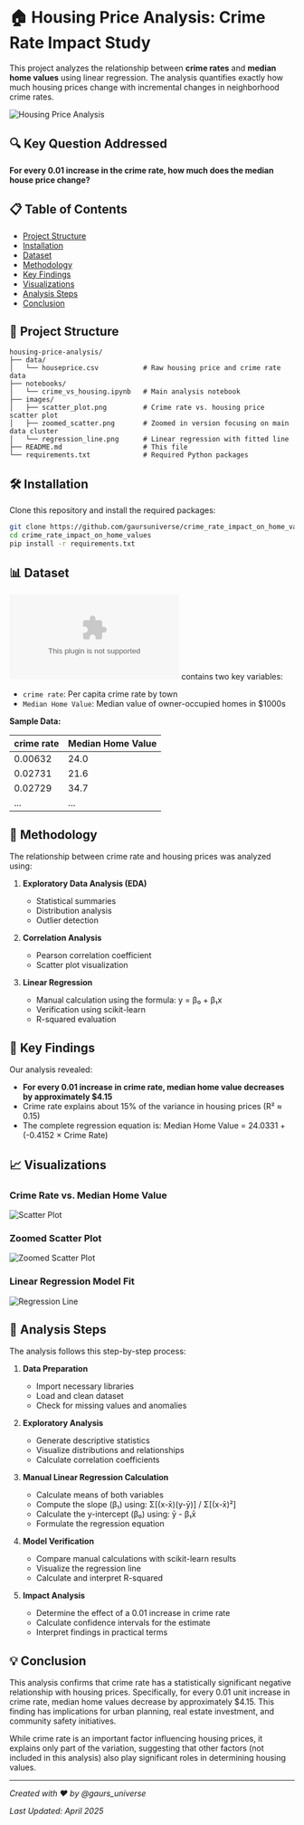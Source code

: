 # 🏠 Housing Price Analysis: Crime Rate Impact Study

This project analyzes the relationship between **crime rates** and **median home values** using linear regression. The analysis quantifies exactly how much housing prices change with incremental changes in neighborhood crime rates.

![Housing Price Analysis](https://sandbox.zenodo.org/records/200488/files/house_crime.jpg?download=1)

## 🔍 Key Question Addressed

**For every 0.01 increase in the crime rate, how much does the median house price change?**

## 📋 Table of Contents

- [Project Structure](#project-structure)
- [Installation](#installation)
- [Dataset](#dataset)
- [Methodology](#methodology)
- [Key Findings](#key-findings)
- [Visualizations](#visualizations)
- [Analysis Steps](#analysis-steps)
- [Conclusion](#conclusion)

## 📁 Project Structure

```
housing-price-analysis/
├── data/
│   └── houseprice.csv           # Raw housing price and crime rate data
├── notebooks/
│   └── crime_vs_housing.ipynb   # Main analysis notebook
├── images/
│   ├── scatter_plot.png         # Crime rate vs. housing price scatter plot
│   ├── zoomed_scatter.png       # Zoomed in version focusing on main data cluster
│   └── regression_line.png      # Linear regression with fitted line
├── README.md                    # This file
└── requirements.txt             # Required Python packages
```

## 🛠️ Installation

Clone this repository and install the required packages:

```bash
git clone https://github.com/gaursuniverse/crime_rate_impact_on_home_values.git
cd crime_rate_impact_on_home_values
pip install -r requirements.txt
```

## 📊 Dataset

![Houseprice Dataset](https://sandbox.zenodo.org/records/200480/files/houseprice.csv?download=1) contains two key variables:
- `crime rate`: Per capita crime rate by town
- `Median Home Value`: Median value of owner-occupied homes in $1000s

**Sample Data:**

| crime rate | Median Home Value |
|------------|-------------------|
| 0.00632    | 24.0              |
| 0.02731    | 21.6              |
| 0.02729    | 34.7              |
| ...        | ...               |

## 🧮 Methodology

The relationship between crime rate and housing prices was analyzed using:

1. **Exploratory Data Analysis (EDA)**
   - Statistical summaries
   - Distribution analysis
   - Outlier detection

2. **Correlation Analysis**
   - Pearson correlation coefficient
   - Scatter plot visualization

3. **Linear Regression**
   - Manual calculation using the formula: y = β₀ + β₁x
   - Verification using scikit-learn
   - R-squared evaluation

## 🔑 Key Findings

Our analysis revealed:

- **For every 0.01 increase in crime rate, median home value decreases by approximately $4.15**
- Crime rate explains about 15% of the variance in housing prices (R² ≈ 0.15)
- The complete regression equation is: Median Home Value = 24.0331 + (-0.4152 × Crime Rate)

## 📈 Visualizations

### Crime Rate vs. Median Home Value
![Scatter Plot](https://sandbox.zenodo.org/records/200484/files/scatter_plot.png?download=1)

### Zoomed Scatter Plot
![Zoomed Scatter Plot](https://sandbox.zenodo.org/records/200484/files/zoomed_scatter.png?download=1)

### Linear Regression Model Fit
![Regression Line](https://sandbox.zenodo.org/records/200484/files/regression_line.png?download=1)

## 📝 Analysis Steps

The analysis follows this step-by-step process:

1. **Data Preparation**
   - Import necessary libraries
   - Load and clean dataset
   - Check for missing values and anomalies

2. **Exploratory Analysis**
   - Generate descriptive statistics
   - Visualize distributions and relationships
   - Calculate correlation coefficients

3. **Manual Linear Regression Calculation**
   - Calculate means of both variables
   - Compute the slope (β₁) using: Σ[(x-x̄)(y-ȳ)] / Σ[(x-x̄)²]
   - Calculate the y-intercept (β₀) using: ȳ - β₁x̄
   - Formulate the regression equation

4. **Model Verification**
   - Compare manual calculations with scikit-learn results
   - Visualize the regression line
   - Calculate and interpret R-squared

5. **Impact Analysis**
   - Determine the effect of a 0.01 increase in crime rate
   - Calculate confidence intervals for the estimate
   - Interpret findings in practical terms

## 💡 Conclusion

This analysis confirms that crime rate has a statistically significant negative relationship with housing prices. Specifically, for every 0.01 unit increase in crime rate, median home values decrease by approximately $4.15. This finding has implications for urban planning, real estate investment, and community safety initiatives.

While crime rate is an important factor influencing housing prices, it explains only part of the variation, suggesting that other factors (not included in this analysis) also play significant roles in determining housing values.


---

*Created with ❤️ by @gaurs_universe*

*Last Updated: April 2025*